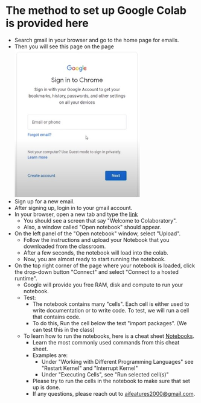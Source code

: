 # The method to set up Google Colab is provided here
* Search gmail in your browser and go to the home page for emails. 
* Then you will see this page on the page ![gmail opening page](./image/gmail_opening_page.jpg)
* Sign up for a new email. 
* After signing up, login in to your gmail account.
* In your browser, open a new tab and type the [link](https://colab.research.google.com)
    * You should see a screen that say "Welcome to Colaboratory". 
    * Also, a window called "Open notebook" should appear.
* On the left panel of the "Open notebook" window, select "Upload". 
    * Follow the instructions and upload your Notebook that you downloaded from the classroom.
    * After a few seconds, the notebook will load into the colab.
    * Now, you are almost ready to start running the notebook.
* On the top right corner of the page where your notebook is loaded, click the drop-down button "Connect" and select "Connect to a hosted runtime".
    * Google will provide you free RAM, disk and compute to run your notebook. 
    * Test: 
        * The notebook contains many "cells". Each cell is either used to write documentation or to write code. To test, we will run a cell that contains code. 
        * To do this, Run the cell below the text "import packages". (We can test this in the class)
    * To learn how to run the notebooks, here is a cheat sheet [Notebooks](https://s3.amazonaws.com/assets.datacamp.com/blog_assets/Jupyter_Notebook_Cheat_Sheet.pdf). 
        * Learn the most commonly used commands from this cheat sheet. 
        * Examples are: 
            * Under "Working with Different Programming Languages" see "Restart Kernel" and "Interrupt Kernel"
            * Under "Executing Cells", see "Run selected cell(s)"
        * Please try to run the cells in the notebook to make sure that set up is done.
        * If any questions, please reach out to <aifeatures2000@gmail.com>.




